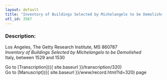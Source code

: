 ```yaml
---
layout: default
title: "Inventory of Buildings Selected by Michelangelo to be Demolished"
utl_id: 3567
---
```


###  Description:

Los Angeles, The Getty Research Institute, MS 860787<br>
_Inventory of Buildings Selected by Michelangelo to be Demolished_<br>
Italy, between 1529 and 1530

Go to [Transcription]({{ site.baseurl }}/transcription/320)<br>
Go to [Manuscript]({{ site.baseurl }}/www/record.html?id=320) page <br>
